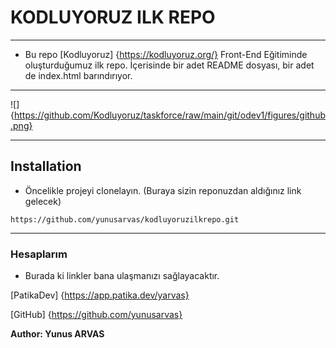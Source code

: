 # KODLUYORUZ ILK REPO
---
- Bu repo [Kodluyoruz] {https://kodluyoruz.org/} Front-End Eğitiminde oluşturduğumuz ilk repo. İçerisinde bir adet README dosyası, bir adet de index.html barındırıyor.

---

![] {https://github.com/Kodluyoruz/taskforce/raw/main/git/odev1/figures/github.png}

---

## Installation

- Öncelikle projeyi clonelayın. (Buraya sizin reponuzdan aldığınız link gelecek)

```
https://github.com/yunusarvas/kodluyoruzilkrepo.git

```

---

### Hesaplarım

- Burada ki linkler bana ulaşmanızı sağlayacaktır.

[PatikaDev] {https://app.patika.dev/yarvas}

[GitHub] {https://github.com/yunusarvas}

**Author: Yunus ARVAS**